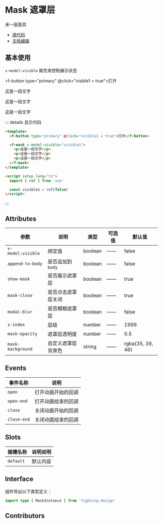 # Mask 遮罩层

来一层面具

- [源代码](https://github.com/FightingDesign/fighting-design/tree/master/packages/fighting-design/mask)
- [文档编辑](https://github.com/FightingDesign/fighting-design/blob/master/docs/docs/components/mask.md)

## 基本使用

`v-model:visible` 属性来控制展示状态

<f-button type="primary" @click="visible1 = true">打开</f-button>

<f-mask v-model:visible="visible1">
  <p>这是一段文字</p>
  <p>这是一段文字</p>
  <p>这是一段文字</p>
</f-mask>

::: details 显示代码

```html
<template>
  <f-button type="primary" @click="visible1 = true">打开</f-button>

  <f-mask v-model:visible="visible1">
    <p>这是一段文字</p>
    <p>这是一段文字</p>
    <p>这是一段文字</p>
  </f-mask>
</template>

<script setup lang="ts">
  import { ref } from 'vue'

  const visible1 = ref(false)
</script>
```

:::

## Attributes

| 参数              | 说明               | 类型    | 可选值 | 默认值           |
| ----------------- | ------------------ | ------- | ------ | ---------------- |
| `v-model:visible` | 绑定值             | boolean | ——     | false            |
| `append-to-body`  | 是否追加到 `body`  | boolean | ——     | false            |
| `show-mask`       | 是否展示遮罩层     | boolean | ——     | true             |
| `mask-close`      | 是否点击遮罩层关闭 | boolean | ——     | true             |
| `modal-blur`      | 是否模糊遮罩层     | boolean | ——     | false            |
| `z-index`         | 层级               | number  | ——     | 1999             |
| `mask-opacity`    | 遮罩层透明度       | number  | ——     | 0.5              |
| `mask-background` | 自定义遮罩层背景色 | string  | ——     | rgba(35, 39, 46) |

## Events

| 事件名称    | 说明               |
| ----------- | ------------------ |
| `open`      | 打开动画开始的回调 |
| `open-end`  | 打开动画结束的回调 |
| `close`     | 关闭动画开始的回调 |
| `close-end` | 关闭动画结束的回调 |

## Slots

| 插槽名称  | 说明说明 |
| --------- | -------- |
| `default` | 默认内容 |

## Interface

组件导出以下类型定义：

```ts
import type { MaskInstance } from 'fighting-design'
```

## Contributors

<a href="https://github.com/Tyh2001" target="_blank">
  <f-avatar round src="https://avatars.githubusercontent.com/u/73180970?v=4" />
</a>

<script setup lang="ts">
  import { ref } from 'vue'

  const visible1 = ref(false)
</script>
